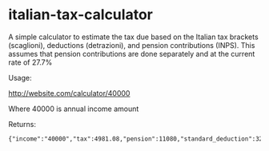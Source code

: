 # italian-tax-calculator
A simple calculator to estimate the tax due based on the Italian tax brackets (scaglioni), deductions (detrazioni), and pension contributions (INPS). This assumes that pension contributions are done separately and at the current rate of 27.7%

Usage:

http://website.com/calculator/40000

Where 40000 is annual income amount

Returns:
```
{"income":"40000","tax":4981.08,"pension":11080,"standard_deduction":329.88,"net_income":23938.92}
```
